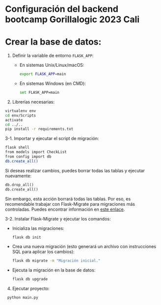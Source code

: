 # Configuración del backend bootcamp Gorillalogic 2023 Cali

# Crear la base de datos:

1. Definir la variable de entorno `FLASK_APP`:

   - En sistemas Unix/Linux/macOS:
     ```bash
     export FLASK_APP=main
     ```
   - En sistemas Windows (en CMD):
     ```bash
     set FLASK_APP=main
     ```

2. Librerías necesarias:

  ```bash
  virtualenv env
  cd env/Scripts
  activate
  cd ../..
  pip install -r requirements.txt
  ```

3-1. Importar y ejecutar el script de migración:

   ```bash
   flask shell
   from models import CheckList
   from config import db
   db.create_all()
   ```

   Si deseas realizar cambios, puedes borrar todas las tablas y ejecutar nuevamente:

   ```python
   db.drop_all()
   db.create_all()
   ```

   Sin embargo, esta acción borrará todas las tablas. Por eso, es recomendable trabajar con Flask-Migrate para migraciones más controladas. Puedes encontrar información en [este enlace](https://flask-migrate.readthedocs.io/en/latest/index.html).

3-2. Instalar Flask-Migrate y ejecutar los comandos:

   - Inicializa las migraciones:

     ```bash
     flask db init
     ```

   - Crea una nueva migración (esto generará un archivo con instrucciones SQL para aplicar los cambios):

     ```bash
     flask db migrate -m "Migración inicial."
     ```

   - Ejecuta la migración en la base de datos:
     ```bash
     flask db upgrade
     ```

4. Ejecutar proyecto:

  ```bash
   python main.py
  ```
